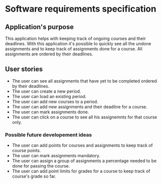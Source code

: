 # Software requirements specification  

## Application's purpose  

This application helps with keeping track of ongoing courses and their deadlines. With this application it's possible to 
quickly see all the undone assignments and to keep track of assignments done for a course. All assignments are ordered by their deadlines.  

## User stories  

* The user can see all assignments that have yet to be completed ordered by their deadlines.  
* The user can create a new period.  
* The user can load an existing period.  
* The user can add new courses to a period.  
* The user can add new assignments and their deadline for a course.  
* The user can mark assignments done.  
* The user can click on a course to see all his assignemnts for that course only.  

### Possible future developement ideas  
* The user can add points for courses and assignments to keep track of course points.  
* The user can mark assignments mandatory.  
* The user can assign a group of assignments a percentage needed to be done for passing the course. 
* The user can add point limits for grades for a course to keep track of course's grade so far.  
